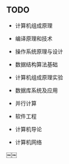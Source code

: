 ## TODO

* 计算机组成原理
* 编译原理和技术
* 操作系统原理与设计
* 数据结构算法基础

* 计算机组成原理实验
* 数据库系统及应用
* 并行计算
* 软件工程
* 计算机导论
* 计算机网络


￼￼
